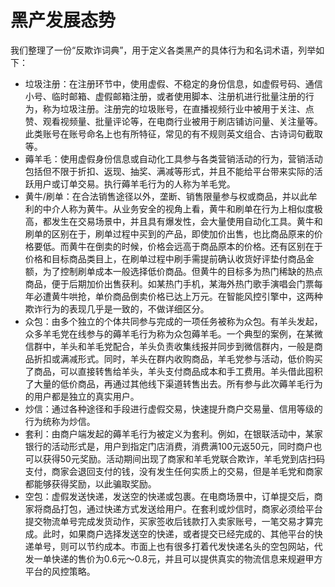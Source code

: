 # 黑产发展态势

我们整理了一份“反欺诈词典”，用于定义各类黑产的具体行为和名词术语，列举如下：

- 垃圾注册：在注册环节中，使用虚假、不稳定的身份信息，如虚假号码、通信小号、临时邮箱、虚假邮箱注册，或者使用脚本、注册机进行批量注册的行为，称为垃圾注册。注册完的垃圾账号，在直播视频行业中被用于关注、点赞、观看视频量、批量评论等，在电商行业被用于刷店铺访问量、关注量等。此类账号在账号命名上也有所特征，常见的有不规则英文组合、古诗词句截取等。
- 薅羊毛：使用虚假身份信息或自动化工具参与各类营销活动的行为，营销活动包括但不限于折扣、返现、抽奖、满减等形式，并且不能给平台带来实际的活跃用户或订单交易。执行薅羊毛行为的人称为羊毛党。
- 黄牛/刷单：在合法销售途径以外，垄断、销售限量参与权或商品，并以此牟利的中介人称为黄牛。从业务安全的视角上看，黄牛和刷单在行为上相似度极高，都发生在交易场景中，并且具有爆发性，会大量使用自动化工具。黄牛和刷单的区别在于，刷单过程中买到的产品，即使加价出售，也比商品原来的价格要低。而黄牛在倒卖的时候，价格会远高于商品原本的价格。还有区别在于价格和目标商品类目上，在刷单过程中刷手需提前确认收货好评垫付商品金额，为了控制刷单成本一般选择低价商品。但黄牛的目标多为热门稀缺的热点商品，便于后期加价出售获利。如某热门手机，某海外热门歌手演唱会门票每年必遭黄牛哄抢，单价商品倒卖价格已达上万元。在智能风控引擎中，这两种欺诈行为的表现几乎是一致的，不做详细区分。
- 众包：由多个独立的个体共同参与完成的一项任务被称为众包。有羊头发起，众多羊毛党在线参与的薅羊毛行为称为众包薅羊毛。一个典型的案例，在某微信群中，羊头和羊毛党配合，羊头负责收集线报并同步到微信群内，一般是商品折扣或满减形式。同时，羊头在群内收购商品，羊毛党参与活动，低价购买了商品，可以直接转售给羊头，羊头支付商品成本和手工费用。羊头借此囤积了大量的低价商品，再通过其他线下渠道转售出去。所有参与此次薅羊毛行为的用户都是独立的真实用户。
- 炒信：通过各种途径和手段进行虚假交易，快速提升商户交易量、信用等级的行为统称为炒信。
- 套利：由商户端发起的薅羊毛行为被定义为套利。例如，在银联活动中，某家银行的活动形式是，用户到指定门店消费，消费满100元返50元，同时商户也可以获得50元奖励。活动期间出现了商家和羊毛党联合欺诈，羊毛党到店扫码支付，商家会退回支付的钱，没有发生任何实质上的交易，但是羊毛党和商家都能够获得奖励，以此骗取奖励。
- 空包：虚假发送快递，发送空的快递或包裹。在电商场景中，订单提交后，商家将商品打包，通过快递方式发送给用户。在套利或炒信时，商家必须给平台提交物流单号完成发货动作，买家签收后钱款打入卖家账号，一笔交易才算完成。此时，如果商户选择发送空的快递，或者提交已经完成的、其他平台的快递单号，则可以节约成本。市面上也有很多打着代发快递名头的空包网站，代发一单快递的售价为0.6元～0.8元，并且可以提供真实的物流信息来规避甲方平台的风控策略。